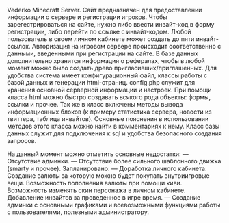Vederko Minecraft Server.
Сайт предназначен для предоставлении информации о сервере и регистрации игроков.
Чтобы зарегестрироваться на сайте, нужно либо ввести инвайт-код в форму регистрации, либо перейти по ссылке с инвайт-кодом. Любой пользователь в  своем личном кабинете может создать до пяти инвайт-ссылок. Авторизация на игровом сервере происходит соответственно  с данными, введенными при регистрации на сайте. 
В базе данных дополнительно хранится информация о рефералах, чтобы в любой момент можно было создать древо пригласивших/приглашенных.  Для удобства система имеет конфигурационный файл, классы работы с базой данных и генерации html-страниц. 
config.php служит для хранения основной серверной информации и настроек.
При помощи класса html можно быстро создавать всякого рода объекты: формы, ссылки и прочее. Так же в класс включены методы вывода информационных блоков (к примеру статистика сервера, новости из твиттера, таблица инвайтов). Основные пояснения в использовании методов этого класса можно найти в комментариях к нему. 
Класс базы данных служит для подключения к sql и удобства безопасного создания запросов.

На данный момент можно отметить основные недостатки:
— Отсутствие админки.
— Отсутствие более сильного шаблонного движка (smarty и прочее).
Запланировано: 
— Доработка личного кабинета:
 Создание валюты за которую можно будет покупать внутриигровые  вещи.
 Возможность пополнения валюты при помощи киви.
 Возможность изменять скин персонажа в личном кабинете.
 Добавление инвайтов за проведенное в игре время.
— Создание админки с основными графиками и всевозможными функциями  работы с пользователями, полезными администратору.
